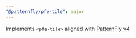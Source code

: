 ```yaml
---
"@patternfly/pfe-tile": major
---
```


Implements `<pfe-tile>` aligned with [PatternFly v4](https://patternfly.org/components/tile)
